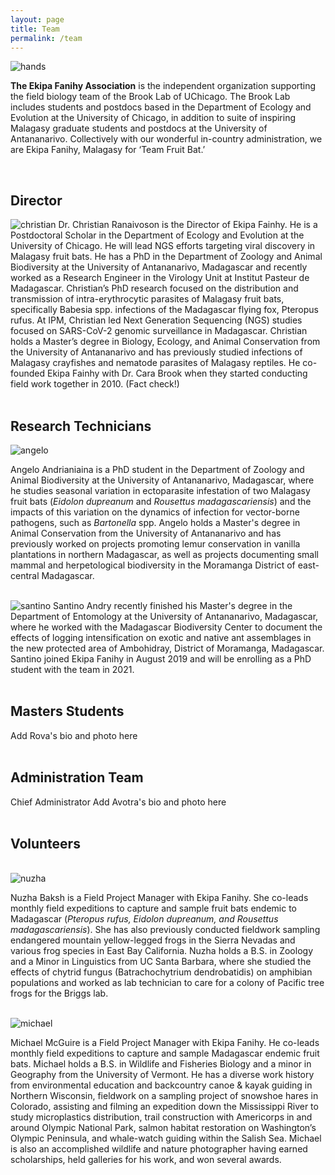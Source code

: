```yaml
---
layout: page
title: Team
permalink: /team
---
```

<img src="/assets/team/Hands together.JPG" alt="hands" class="float-end col-md-3" />

**The Ekipa Fanihy Association** is the independent organization supporting the field biology team of the Brook Lab of UChicago. The Brook Lab includes students and postdocs based in the Department of Ecology and Evolution at the University of Chicago, in addition to suite of inspiring Malagasy graduate students and postdocs at the University of Antananarivo. Collectively with our wonderful in-country administration, we are Ekipa Fanihy, Malagasy for ‘Team Fruit Bat.’

<div style="clear:both;">&nbsp;</div>

<div class="profile-card">

<h2>Director</h2>
<img src="/assets/team/christian_ranaivoson.jpg" alt="christian" class="img-thumbnail float-start col-md-3" />
  Dr. Christian Ranaivoson is the Director of Ekipa Fainhy. He is a Postdoctoral Scholar in the Department of Ecology and Evolution at the University of Chicago. He will lead NGS efforts targeting viral discovery in Malagasy fruit bats. He has a PhD in the Department of Zoology and Animal Biodiversity at the University of Antananarivo, Madagascar and recently worked as a Research Engineer in the Virology Unit at Institut Pasteur de Madagascar. Christian’s PhD research focused on the distribution and transmission of intra-erythrocytic parasites of Malagasy fruit bats, specifically Babesia spp. infections of the Madagascar flying fox, Pteropus rufus. At IPM, Christian led Next Generation Sequencing (NGS) studies focused on SARS-CoV-2 genomic surveillance in Madagascar. Christian holds a Master’s degree in Biology, Ecology, and Animal Conservation from the University of Antananarivo and has previously studied infections of Malagasy crayfishes and nematode parasites of Malagasy reptiles. He co-founded Ekipa Fainhy with Dr. Cara Brook when they started conducting field work together in 2010. (Fact check!)
  
<div style="clear:both;">&nbsp;</div>
	
<div class="profile-card">

<h2>Research Technicians</h2>

<img src="/assets/team/angelo_andrianiaina.jpg" alt="angelo" class="img-thumbnail float-start col-md-3" />

Angelo Andrianiaina is a PhD student in the Department of Zoology and Animal Biodiversity at the University of Antananarivo, Madagascar, where he studies seasonal variation in ectoparasite infestation of two Malagasy fruit bats (*Eidolon dupreanum* and *Rousettus madagascariensis*) and the impacts of this variation on the dynamics of infection for vector-borne pathogens, such as *Bartonella* spp. Angelo holds a Master's degree in Animal Conservation from the University of Antananarivo and has previously worked on projects promoting lemur conservation in vanilla plantations in northern Madagascar, as well as projects documenting small mammal and herpetological biodiversity in the Moramanga District of east-central Madagascar.

<div style="clear:both;">&nbsp;</div>

<div class="profile-card">

<img src="/assets/team/santino_andry.jpg" alt="santino" class="img-thumbnail float-start col-md-3" />
Santino Andry recently finished his Master's degree in the Department of Entomology at the University of Antananarivo, Madagascar, where he worked with the Madagascar Biodiversity Center to document the effects of logging intensification on exotic and native ant assemblages in the new protected area of Ambohidray, District of Moramanga, Madagascar. Santino joined Ekipa Fanihy in August 2019 and will be enrolling as a PhD student with the team in 2021.

<div style="clear:both;">&nbsp;</div>

<div class="profile-card">

<h2>Masters Students</h2>
Add Rova's bio and photo here

<div style="clear:both;">&nbsp;</div>

<div class="profile-card">

<h2>Administration Team</h2>
Chief Administrator Add Avotra's bio and photo here

<div style="clear:both;">&nbsp;</div>

<div class="profile-card">

<h2>Volunteers</h2>
<div style="clear:both;">&nbsp;</div>

<img src="/assets/team/nuzha_baksh.jpg" alt="nuzha" class="img-thumbnail float-start col-md-3" />

Nuzha Baksh is a Field Project Manager with Ekipa Fanihy. She co-leads monthly field expeditions to capture and sample fruit bats endemic to Madagascar (<i>Pteropus rufus, Eidolon dupreanum, and Rousettus madagascariensis</i>). She has also previously conducted fieldwork sampling endangered mountain yellow-legged frogs in the Sierra Nevadas and various frog species in East Bay California. Nuzha holds a B.S. in Zoology and a Minor in Linguistics from UC Santa Barbara, where she studied the effects of chytrid fungus (Batrachochytrium dendrobatidis) on amphibian populations and worked as lab technician to care for a colony of Pacific tree frogs for the Briggs lab.

<div style="clear:both;">&nbsp;</div>

<img src="/assets/team/michael_mcguire.jpg" alt="michael" class="img-thumbnail float-start col-md-3" />

Michael McGuire is a Field Project Manager with Ekipa Fanihy. He co-leads monthly field expeditions to capture and sample Madagascar endemic fruit bats. Michael holds a B.S. in Wildlife and Fisheries Biology and a minor in Geography from the University of Vermont. He has a diverse work history from environmental education and backcountry canoe & kayak guiding in Northern Wisconsin, fieldwork on a sampling project of snowshoe hares in Colorado, assisting and filming an expedition down the Mississippi River to study microplastics distribution, trail construction with Americorps in and around Olympic National Park, salmon habitat restoration on Washington’s Olympic Peninsula, and whale-watch guiding within the Salish Sea. Michael is also an accomplished wildlife and nature photographer having earned scholarships, held galleries for his work, and won several awards.



